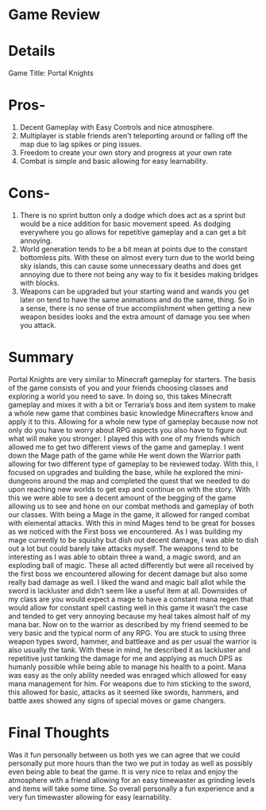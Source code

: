 # Game Review

# Details

Game Title: Portal Knights

# Pros-

1. Decent Gameplay with Easy Controls and nice atmosphere.
2. Multiplayer is stable friends aren't teleporting around or falling off the map due to lag spikes or ping issues.
3. Freedom to create your own story and progress at your own rate
4. Combat is simple and basic allowing for easy learnability.

# Cons-

1.	There is no sprint button only a dodge which does act as a sprint but would be a nice addition for basic movement speed. As dodging everywhere you go allows for repetitive gameplay and a can get a bit annoying.
2.	World generation tends to be a bit mean at points due to the constant bottomless pits. With these on almost every turn due to the world being sky islands, this can cause some unnecessary deaths and does get annoying due to there not being any way to fix it besides making bridges with blocks.
3.	Weapons can be upgraded but your starting wand and wands you get later on tend to have the same animations and do the same, thing. So in a sense, there is no sense of true accomplishment when getting a new weapon besides looks and the extra amount of damage you see when you attack.

# Summary
Portal Knights are very similar to Minecraft gameplay for starters. The basis of the game consists of you and your friends choosing classes and exploring a world you need to save. In doing so, this takes Minecraft gameplay and mixes it with a bit or Terraria’s boss and item system to make a whole new game that combines basic knowledge Minecrafters know and apply it to this. Allowing for a whole new type of gameplay because now not only do you have to worry about RPG aspects you also have to figure out what will make you stronger. I played this with one of my friends which allowed me to get two different views of the game and gameplay. I went down the Mage path of the game while He went down the Warrior path allowing for two different type of gameplay to be reviewed today. With this, I focused on upgrades and building the base, while he explored the mini-dungeons around the map and completed the quest that we needed to do upon reaching new worlds to get exp and continue on with the story. With this we were able to see a decent amount of the begging of the game allowing us to see and hone on our combat methods and gameplay of both our classes. 
With being a Mage in the game, it allowed for ranged combat with elemental attacks. With this in mind Mages tend to be great for bosses as we noticed with the First boss we encountered. As I was building my mage currently to be squishy but dish out decent damage, I was able to dish out a lot but could barely take attacks myself.  The weapons tend to be interesting as I was able to obtain three a wand, a magic sword, and an exploding ball of magic. These all acted differently but were all received by the first boss we encountered allowing for decent damage but also some really bad damage as well. I liked the wand and magic ball allot while the sword is lackluster and didn’t seem like a useful item at all. Downsides of my class are you would expect a mage to have a constant mana regen that would allow for constant spell casting well in this game it wasn’t the case and tended to get very annoying because my heal takes almost half of my mana bar. 
Now on to the warrior as described by my friend seemed to be very basic and the typical norm of any RPG. You are stuck to using three weapon types sword, hammer, and battleaxe and as per usual the warrior is also usually the tank. With these in mind, he described it as lackluster and repetitive just tanking the damage for me and applying as much DPS as humanly possible while being able to manage his health to a point. Mana was easy as the only ability needed was enraged which allowed for easy mana management for him.  For weapons due to him sticking to the sword, this allowed for basic, attacks as it seemed like swords, hammers, and battle axes showed any signs of special moves or game changers.  

# Final Thoughts
Was it fun personally between us both yes we can agree that we could personally put more hours than the two we put in today as well as possibly even being able to beat the game. It is very nice to relax and enjoy the atmosphere with a friend allowing for an easy timewaster as grinding levels and items will take some time. So overall personally a fun experience and a very fun timewaster allowing for easy learnability. 
